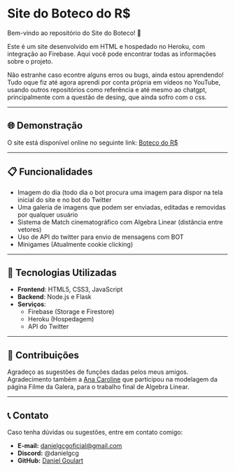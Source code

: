 # Site do Boteco do R$

Bem-vindo ao repositório do Site do Boteco! 🌟

Este é um site desenvolvido em HTML e hospedado no Heroku, com integração ao Firebase. Aqui você pode encontrar todas as informações sobre o projeto.

Não estranhe caso econtre alguns erros ou bugs, ainda estou aprendendo!
Tudo oque fiz até agora aprendi por conta própria em vídeos no YouTube, usando outros repositórios como referência e até mesmo ao chatgpt,
principalmente com a questão de desing, que ainda sofro com o css.

---

## 🌐 Demonstração

O site está disponível online no seguinte link:
[Boteco do R$](https://www.boteco.live)

---

## 📋 Funcionalidades

- Imagem do dia (todo dia o bot procura uma imagem para dispor na tela inicial do site e no bot do Twitter
- Uma galeria de imagens que podem ser enviadas, editadas e removidas por qualquer usuário
- Sistema de Match cinematográfico com Algebra Linear (distância entre vetores)
- Uso de API do twitter para envio de mensagens com BOT
- Minigames (Atualmente cookie clicking)

---

## 🚀 Tecnologias Utilizadas

- **Frontend**: HTML5, CSS3, JavaScript
- **Backend**: Node.js e Flask
- **Serviços**:
  - Firebase (Storage e Firestore)
  - Heroku (Hospedagem)
  - API do Twitter

---

## 🤝 Contribuições

Agradeço as sugestões de funções dadas pelos meus amigos.
Agradecimento também a [Ana Caroline](https://github.com/acarolls) que participou na modelagem
da página Filme da Galera, para o trabalho final de Algebra Linear.

---

## 📞 Contato

Caso tenha dúvidas ou sugestões, entre em contato comigo:
- **E-mail:** danielgcgoficial@gmail.com
- **Discord:** @danielgcg
- **GitHub:** [Daniel Goulart](https://github.com/danielgcg)

